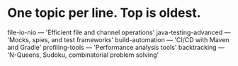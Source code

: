 # One topic per line. Top is oldest.
file-io-nio — 'Efficient file and channel operations'
java-testing-advanced — 'Mocks, spies, and test frameworks'
build-automation — 'CI/CD with Maven and Gradle'
profiling-tools — 'Performance analysis tools'
backtracking — 'N-Queens, Sudoku, combinatorial problem solving'